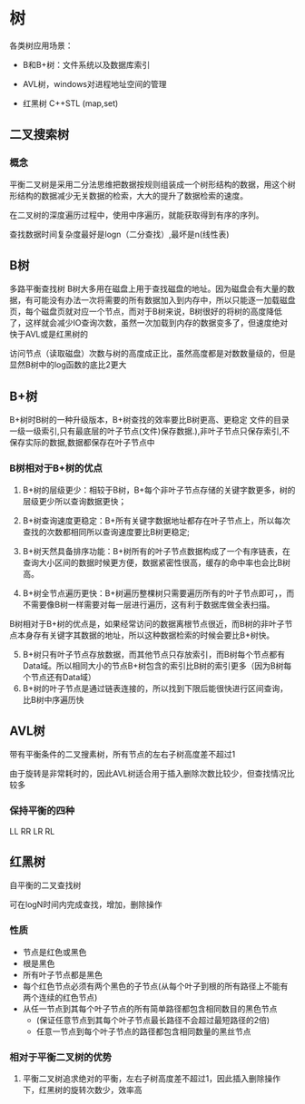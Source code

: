 # 树

各类树应用场景：

- B和B+树：文件系统以及数据库索引

- AVL树，windows对进程地址空间的管理

- 红黑树 C++STL (map,set)

## 二叉搜索树

### 概念
平衡二叉树是采用二分法思维把数据按规则组装成一个树形结构的数据，用这个树形结构的数据减少无关数据的检索，大大的提升了数据检索的速度。

在二叉树的深度遍历过程中，使用中序遍历，就能获取得到有序的序列。

查找数据时间复杂度最好是logn（二分查找）,最坏是n(线性表)


## B树
多路平衡查找树
B树大多用在磁盘上用于查找磁盘的地址。因为磁盘会有大量的数据，有可能没有办法一次将需要的所有数据加入到内存中，所以只能逐一加载磁盘页，每个磁盘页就对应一个节点，而对于B树来说，B树很好的将树的高度降低了，这样就会减少IO查询次数，虽然一次加载到内存的数据变多了，但速度绝对快于AVL或是红黑树的

访问节点（读取磁盘）次数与树的高度成正比，虽然高度都是对数数量级的，但是显然B树中的log函数的底比2更大
## B+树
B+树时B树的一种升级版本，B+树查找的效率要比B树更高、更稳定
文件的目录一级一级索引,只有最底层的叶子节点(文件)保存数据.),非叶子节点只保存索引,不保存实际的数据,数据都保存在叶子节点中

### B树相对于B+树的优点

1. B+树的层级更少：相较于B树，B+每个非叶子节点存储的关键字数更多，树的层级更少所以查询数据更快；

2. B+树查询速度更稳定：B+所有关键字数据地址都存在叶子节点上，所以每次查找的次数都相同所以查询速度要比B树更稳定;

3. B+树天然具备排序功能：B+树所有的叶子节点数据构成了一个有序链表，在查询大小区间的数据时候更方便，数据紧密性很高，缓存的命中率也会比B树高。

4. B+树全节点遍历更快：B+树遍历整棵树只需要遍历所有的叶子节点即可，，而不需要像B树一样需要对每一层进行遍历，这有利于数据库做全表扫描。

B树相对于B+树的优点是，如果经常访问的数据离根节点很近，而B树的非叶子节点本身存有关键字其数据的地址，所以这种数据检索的时候会要比B+树快。

5. B+树只有叶子节点存放数据，而其他节点只存放索引，而B树每个节点都有Data域。所以相同大小的节点B+树包含的索引比B树的索引更多（因为B树每个节点还有Data域）
6. B+树的叶子节点是通过链表连接的，所以找到下限后能很快进行区间查询，比B树中序遍历快
## AVL树
带有平衡条件的二叉搜素树，所有节点的左右子树高度差不超过1

由于旋转是非常耗时的，因此AVL树适合用于插入删除次数比较少，但查找情况比较多

### 保持平衡的四种
LL
RR
LR
RL

## 红黑树

自平衡的二叉查找树

可在logN时间内完成查找，增加，删除操作

### 性质

- 节点是红色或黑色
- 根是黑色
- 所有叶子节点都是黑色
- 每个红色节点必须有两个黑色的子节点(从每个叶子到根的所有路径上不能有两个连续的红色节点)
- 从任一节点到其每个叶子节点的所有简单路径都包含相同数目的黑色节点
  - (保证任意节点到其每个叶子节点最长路径不会超过最短路径的2倍)
  - 任意一节点到每个叶子节点的路径都包含相同数量的黑丝节点


### 相对于平衡二叉树的优势
1. 平衡二叉树追求绝对的平衡，左右子树高度差不超过1，因此插入删除操作下，红黑树的旋转次数少，效率高